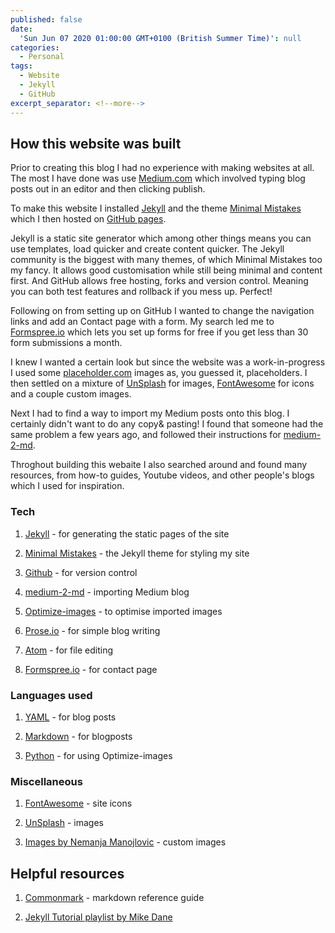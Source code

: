```yaml
---
published: false
date:
  'Sun Jun 07 2020 01:00:00 GMT+0100 (British Summer Time)': null
categories:
  - Personal
tags:
  - Website
  - Jekyll
  - GitHub
excerpt_separator: <!--more-->
---
```

## How this  website was built

Prior to creating this blog I had no experience with making websites at all. The most I have done was use [Medium.com](https://medium.com/about) which involved typing blog posts out in an editor and then clicking publish.

To make this website I installed [Jekyll](https://jekyllrb.com/) and the theme [Minimal Mistakes](https://mmistakes.github.io/minimal-mistakes/) which I then hosted on [GitHub pages](http://jmcglone.com/guides/github-pages/). 

Jekyll is a static site generator which among other things means you can use templates, load quicker and create content quicker. The Jekyll community is the biggest with many themes, of which Minimal Mistakes too my fancy. It allows good customisation while still being minimal and content first. And GitHub allows free hosting, forks and version control. Meaning you can both test features and rollback if you mess up. Perfect!

Following on from setting up on GitHub I wanted to change the navigation links and add an Contact page with a form. My search led me to [Formspree.io](https://formspree.io/) which lets you set up forms for free if you get less than 30 form submissions a month.

I knew I wanted a certain look but since the website was a work-in-progress I used some [placeholder.com](https://placeholder.com/) images as, you guessed it, placeholders. I then settled on a mixture of [UnSplash](https://unsplash.com/) for images, [FontAwesome](https://fontawesome.com) for icons and a couple custom images. 

Next I had to find a way to import my Medium posts onto this blog. I certainly didn't want to do any copy& pasting! I found that someone had the same problem a few years ago, and followed their instructions for [medium-2-md](https://www.gautamdhameja.com/medium-to-markdown-converter/).

Throghout building this webaite I also searched around and found many resources, from how-to guides, Youtube videos, and other people's blogs which I used for inspiration.

### Tech

1. [Jekyll](https://jekyllrb.com/) - for generating the static pages of the site

2. [Minimal Mistakes](https://mmistakes.github.io/minimal-mistakes/) - the Jekyll theme for styling my site

3. [Github](http://jmcglone.com/guides/github-pages/) - for version control

4. [medium-2-md](https://www.gautamdhameja.com/medium-to-markdown-converter/) - importing Medium blog

5. [Optimize-images](https://no-title.victordomingos.com/projects/optimize-images/) - to optimise imported images

6. [Prose.io](http://prose.io/#about) - for simple blog writing

7. [Atom](https://atom.io/) - for file editing

8. [Formspree.io](https://formspree.io/) - for contact page

### Languages used

1. [YAML](https://yaml.org/) - for blog posts

2. [Markdown](https://www.markdownguide.org/) - for blogposts

3. [Python](https://www.python.org/) - for using Optimize-images

### Miscellaneous

1. [FontAwesome](https://fontawesome.com) -  site icons

2. [UnSplash](https://unsplash.com/) - images

3. [Images by Nemanja Manojlovic](https://www.behance.net/nemus) - custom images

## Helpful resources

1. [Commonmark](https://jekyllrb.com/docs/posts/) - markdown reference guide

2. [Jekyll Tutorial playlist by Mike Dane](https://www.youtube.com/playlist?list=PLLAZ4kZ9dFpOPV5C5Ay0pHaa0RJFhcmcB) 





